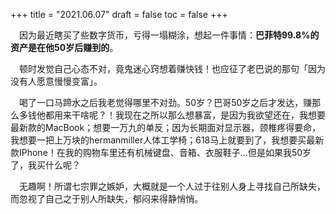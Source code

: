 +++
title = "2021.06.07"
draft = false
toc = false
+++

&emsp;因为最近瞎买了些数字货币，亏得一塌糊涂，想起一件事情：**巴菲特99.8%的资产是在他50岁后赚到的**。

&emsp;顿时发觉自己心态不对，竟鬼迷心窍想着赚快钱！也应征了老巴说的那句「因为没有人愿意慢慢变富」。

&emsp;喝了一口马蹄水之后我老觉得哪里不对劲。50岁？巴哥50岁之后才发达，赚那么多钱他都用来干啥呢？！我现在之所以那么想暴富，是因为我欲望还在，我想要最新款的MacBook；想要一万九的单反；因为长期面对显示器，颈椎疼得要命，我想要一把上万块的hermanmiller人体工学椅；618马上就要到了，我想要买最新款IPhone！在我的购物车里还有机械键盘、音箱、衣服鞋子...但是如果我50岁了，我买什么呢？

&emsp;无趣啊！所谓七宗罪之嫉妒，大概就是一个人过于往别人身上寻找自己所缺失，而忽视了自己之于别人所缺失，郁闷来得静悄悄。





